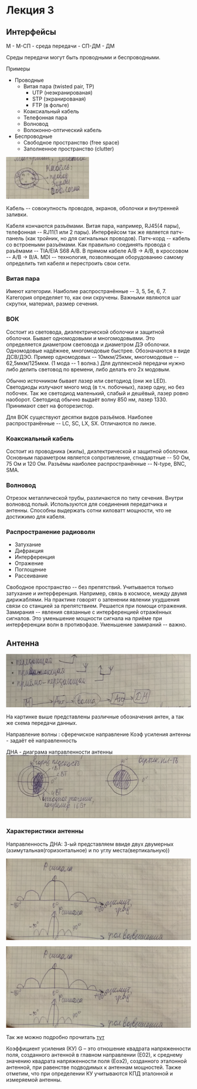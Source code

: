 # Лекция 3

## Интерфейсы

М - М-СП - среда передачи - СП-ДМ - ДМ

Среды передачи могут быть проводными и беспроводными.

Примеры

 - Проводные
   - Витая пара (twisted pair, TP)
     - UTP (неэкранированая)
     - STP (экранированая)
     - FTP (в фольге)
   - Коаксиальный кабель
   - Телефонная пара
   - Волновод
   - Волоконно-оптический кабель
 - Беспроводные 
   - Свободное пространство (free space)
   - Заполненное пространство (clutter)


![alt text](https://raw.githubusercontent.com/krasnotsvetov/Networks_course/master/Images/3_1.png)

Кабель -- совокупность проводов, экранов, оболочки и внутренней заливки.

Кабеля кончаются разъёмами. Витая пара, например, RJ45(4 пары), телефонная -- 
RJ11(1 или 2 пары). Интерфейсом так же является патч-панель (как тройник, но для 
сигнальных проводов). Патч-корд -- кабель со встроеными разъёмами.
Как правильно соединять провода с раъёмами -- TIA/EIA S68 A/B.
В прямом кабеле A/B -> A/B, в кроссовом -- A/B -> B/A. MDI -- 
технология, позволяющая оборудованию самому определить тип кабеля и 
перестроить свои сети.

### Витая пара
Имеют категории. Наиболие распространённые -- 3, 5, 5е, 6, 7.<br/>
Категория определяет то, как они скручены. Важными являются шаг
скрутки, материал, размер сечения.

### ВОК
Состоит из световода, диэлектрической оболочки и защитной оболочки.
Бывает одномодовыми и многомодовывми. Это определяется диаметром 
световода и диаметром ДЭ оболочки. Одномодовые надёжнее, многомодовые
быстрее. Обозначаются в виде ДСВ/ДЭО. Пример одномодовых -- 10мкм/25кмк,
многомодовые -- 62,5мкм/125мкм. (1 мода -- 1 волна.) Для дуплексной
передачи нужно либо делить световод по времени, либо делать его 2х 
модовым. 

Обычно источником бывает лазер или светодиод (они же LED). Светодиоды
излучают много мод (в т.ч. побочных), лазер одну, но без побочек.
Так же светодиод маленький, слабый и дешёвый, лазер ровно наоборот.
Светодиод обычно выдаёт волну 850 нм, лазер 1330.
Принимают свет на фоторезистор.

Для ВОК существуют десятки видов разъёмов. Наиболее распространённые --
LC, SC, LX, SX. Отличаются по линзе.

### Коаксиальный кабель
Состоит из проводника (жилы), диэлектрической и защитной оболочки.
Основным параметром является сопротивление, стнадартные -- 50 Ом, 
75 Ом и 120 Ом. Разъёмы наиболее распространённые -- N-type, BNC, SMA.

### Волновод
Отрезок металлической трубы, различаются по типу сечения. Внутри 
волновод полый. Используются для соединения передатчика и антенны.
Способны выдержать сотни киловатт мощности, что не достижимо для кабеля.

### Распространение радиоволн

 - Затухание
 - Дифракция
 - Интерференция
 - Отражение
 - Поглощение
 - Рассеивание
 
Свободное пространство -- без препятствий. Учитывается только затухание
и интерференция. Например, связь в космосе, между двумя дирижаблями. 
На практике говорят о затенении явлении ухудшения связи со станцией за препятствием. Решается при помощи
отражения. 
Замирания -- явления связанные с интерференцией отражённых сигналов.
Это уменьшение мощности сигнала на приёме при интерференции волн
в противофазе. Уменьшение замираний -- важно.

## Антенна
![alt text](https://raw.githubusercontent.com/krasnotsvetov/Networks_course/master/Images/3_2.png)

На картинке выше представлены различные обозначения антен, а так же схема передачи данных.

Направление волны : сферечиское направление
Коэф усиления антенны - задаёт её направленность

ДНА - диаграма направленности антенны
![alt text](https://raw.githubusercontent.com/krasnotsvetov/Networks_course/master/Images/3_3.png)

### Характеристики антенны
Направленность ДНА:
 3-ый представляем ввиде двух двумерных (азимутальная(горизонтальное) и по углу места(вертикальную))
 
 ![alt text](https://raw.githubusercontent.com/krasnotsvetov/Networks_course/master/Images/3_4.png)
 
  ![alt text](https://raw.githubusercontent.com/krasnotsvetov/Networks_course/master/Images/3_4.png)
  
  Так же можно подробно прочитать [тут](https://ru.wikipedia.org/wiki/Диаграмма_направленности)
  
  Коэффициент усиления (КУ) G – это отношение квадрата напряженности поля, созданного антенной в главном направлении (Е02), к среднему значению квадрата напряженности поля (Еоэ2), созданного эталонной антенной, при равенстве подводимых к антеннам мощностей. Также отметим, что при определении КУ учитываются КПД эталонной и измеряемой антенны.
